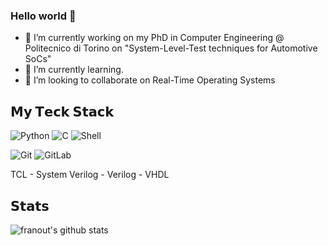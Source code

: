### Hello world 👋


- 🔭 I’m currently working on my PhD in Computer Engineering @ Politecnico di Torino on "System-Level-Test techniques for Automotive SoCs"
- 🌱 I’m currently learning.
- 👯 I’m looking to collaborate on Real-Time Operating Systems

<!--
**franout/franout** is a ✨ _special_ ✨ repository because its `README.md` (this file) appears on your GitHub profile.

Here are some ideas to get you started:
- 🤔 I’m looking for help with ...
- 💬 Ask me about ...
- 📫 How to reach me: ...
- 😄 Pronouns: ...




- ⚡ Fun fact: ...
-->

## 𝗠𝘆 𝗧𝗲𝗰𝗸 𝗦𝘁𝗮𝗰𝗸
![Python](https://img.shields.io/badge/Python-3776AB?style=for-the-badge&logo=python&logoColor=white)
![C](https://img.shields.io/badge/C-00599C?style=for-the-badge&logo=c&logoColor=white)
![Shell](https://img.shields.io/badge/Shell_Script-121011?style=for-the-badge&logo=gnu-bash&logoColor=white)

![Git](https://img.shields.io/badge/-Git-%23F05032?style=flat-square&logo=git&logoColor=%23ffffff)
![GitLab](https://img.shields.io/badge/-GitLab-FCA121?style=flat-square&logo=gitlab)

TCL - System Verilog - Verilog - VHDL 


## 𝗦𝘁𝗮𝘁𝘀

![franout's github stats](https://github-readme-stats.vercel.app/api?username=franout&show_icons=true&theme=dracula)
